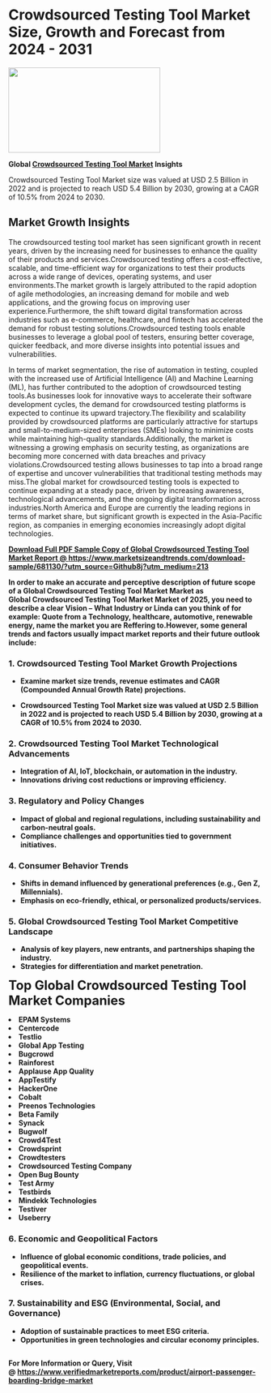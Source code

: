 <H1>Crowdsourced Testing Tool Market Size, Growth and Forecast from 2024 - 2031</H1><img class="aligncenter size-medium wp-image-584254" src="https://thirdeyenews.in/wp-content/uploads/2024/09/Global-Market-Research-300x168.jpeg" alt="" width="300" height="168" /><p><strong>Global&nbsp;<a href="https://www.marketsizeandtrends.com/download-sample/681130/?utm_source=Github8j?utm_medium=213">Crowdsourced Testing Tool Market</a> Insights</strong></p><p>Crowdsourced Testing Tool Market size was valued at USD 2.5 Billion in 2022 and is projected to reach USD 5.4 Billion by 2030, growing at a CAGR of 10.5% from 2024 to 2030.</p><p><h2>Market Growth Insights</h2> <p>The crowdsourced testing tool market has seen significant growth in recent years, driven by the increasing need for businesses to enhance the quality of their products and services.Crowdsourced testing offers a cost-effective, scalable, and time-efficient way for organizations to test their products across a wide range of devices, operating systems, and user environments.The market growth is largely attributed to the rapid adoption of agile methodologies, an increasing demand for mobile and web applications, and the growing focus on improving user experience.Furthermore, the shift toward digital transformation across industries such as e-commerce, healthcare, and fintech has accelerated the demand for robust testing solutions.Crowdsourced testing tools enable businesses to leverage a global pool of testers, ensuring better coverage, quicker feedback, and more diverse insights into potential issues and vulnerabilities.</p> <p><strong><a href="#"></a></strong></p> <p>In terms of market segmentation, the rise of automation in testing, coupled with the increased use of Artificial Intelligence (AI) and Machine Learning (ML), has further contributed to the adoption of crowdsourced testing tools.As businesses look for innovative ways to accelerate their software development cycles, the demand for crowdsourced testing platforms is expected to continue its upward trajectory.The flexibility and scalability provided by crowdsourced platforms are particularly attractive for startups and small-to-medium-sized enterprises (SMEs) looking to minimize costs while maintaining high-quality standards.Additionally, the market is witnessing a growing emphasis on security testing, as organizations are becoming more concerned with data breaches and privacy violations.Crowdsourced testing allows businesses to tap into a broad range of expertise and uncover vulnerabilities that traditional testing methods may miss.The global market for crowdsourced testing tools is expected to continue expanding at a steady pace, driven by increasing awareness, technological advancements, and the ongoing digital transformation across industries.North America and Europe are currently the leading regions in terms of market share, but significant growth is expected in the Asia-Pacific region, as companies in emerging economies increasingly adopt digital technologies.<p><strong><a href="#"></p><p><span class=""><strong>Download Full PDF Sample Copy of Global Crowdsourced Testing Tool Market Report</strong> @ <a href="https://www.marketsizeandtrends.com/download-sample/681130/?utm_source=Github8j?utm_medium=213" target="_blank">https://www.marketsizeandtrends.com/download-sample/681130/?utm_source=Github8j?utm_medium=213</a></span></p><p>In order to make an accurate and perceptive description of future scope of a Global&nbsp;Crowdsourced Testing Tool Market Market as Global&nbsp;Crowdsourced Testing Tool Market Market of 2025, you need to describe a clear Vision &ndash; What Industry or Linda can you think of for example: Quote from a Technology, healthcare, automotive, renewable energy, name the market you are Reffering to.However, some general trends and factors usually impact market reports and their future outlook include:</p><h3>1.&nbsp;<strong>Crowdsourced Testing Tool Market Growth Projections</strong></h3><ul><li>Examine market size trends, revenue estimates and CAGR (Compounded Annual Growth Rate) projections.</li><li><p>Crowdsourced Testing Tool Market size was valued at USD 2.5 Billion in 2022 and is projected to reach USD 5.4 Billion by 2030, growing at a CAGR of 10.5% from 2024 to 2030.</p></li></ul><h3>2.&nbsp;<strong>Crowdsourced Testing Tool Market Technological Advancements</strong></h3><ul><li>Integration of AI, IoT, blockchain, or automation in the industry.</li><li>Innovations driving cost reductions or improving efficiency.</li></ul><h3>3.&nbsp;<strong>Regulatory and Policy Changes</strong></h3><ul><li>Impact of global and regional regulations, including sustainability and carbon-neutral goals.</li><li>Compliance challenges and opportunities tied to government initiatives.</li></ul><h3>4.&nbsp;<strong>Consumer Behavior Trends</strong></h3><ul><li>Shifts in demand influenced by generational preferences (e.g., Gen Z, Millennials).</li><li>Emphasis on eco-friendly, ethical, or personalized products/services.</li></ul><h3>5.&nbsp;<strong>Global Crowdsourced Testing Tool Market Competitive Landscape</strong></h3><ul><li>Analysis of key players, new entrants, and partnerships shaping the industry.</li><li>Strategies for differentiation and market penetration.</li></ul><p data-pm-slice="1 1 []"><span style="color: inherit; font-family: inherit; font-size: 25px;">Top Global Crowdsourced Testing Tool Market Companies</span></p><div class="" data-test-id=""><p><li>EPAM Systems</li><li> Centercode</li><li> Testlio</li><li> Global App Testing</li><li> Bugcrowd</li><li> Rainforest</li><li> Applause App Quality</li><li> AppTestify</li><li> HackerOne</li><li> Cobalt</li><li> Preenos Technologies</li><li> Beta Family</li><li> Synack</li><li> Bugwolf</li><li> Crowd4Test</li><li> Crowdsprint</li><li> Crowdtesters</li><li> Crowdsourced Testing Company</li><li> Open Bug Bounty</li><li> Test Army</li><li> Testbirds</li><li> Mindekk Technologies</li><li> Testiver</li><li> Useberry</li></p></div><h3>6.&nbsp;<strong>Economic and Geopolitical Factors</strong></h3><ul><li>Influence of global economic conditions, trade policies, and geopolitical events.</li><li>Resilience of the market to inflation, currency fluctuations, or global crises.</li></ul><h3>7.&nbsp;<strong>Sustainability and ESG (Environmental, Social, and Governance)</strong></h3><ul><li>Adoption of sustainable practices to meet ESG criteria.</li><li>Opportunities in green technologies and circular economy principles.</li></ul><h2><strong style="font-size: 14px;">For More Information or Query, Visit @&nbsp;</strong><a style="background-color: #ffffff; font-size: 14px;" href="https://www.marketsizeandtrends.com/report/crowdsourced-testing-tool-market/" target="_blank">https://www.verifiedmarketreports.com/product/airport-passenger-boarding-bridge-market</a></h2>